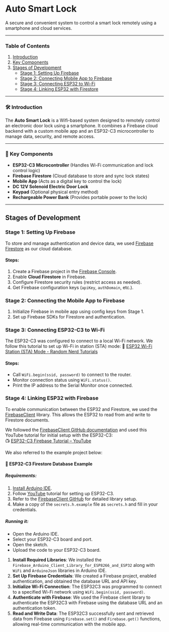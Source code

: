 # Auto Smart Lock

A secure and convenient system to control a smart lock remotely using a smartphone and cloud services.

---

### Table of Contents
1. [Introduction](#introduction)
2. [Key Components](#key-components)
3. [Stages of Development](#stages-of-development)
   - [Stage 1: Setting Up Firebase](#stage-1-setting-up-firebase)
   - [Stage 2: Connecting Mobile App to Firebase](#stage-2-connecting-mobile-app-to-firebase)
   - [Stage 3: Connecting ESP32 to Wi-Fi](#stage-3-connecting-esp32-to-wi-fi)
   - [Stage 4: Linking ESP32 with Firestore](#stage-4-linking-esp32-with-firestore)

---

### 🛠️ Introduction
The **Auto Smart Lock** is a Wifi-based system designed to remotely control an electronic door lock using a smartphone. It combines a Firebase cloud backend with a custom mobile app and an ESP32-C3 microcontroller to manage data, security, and remote access.

---

### 🔧 Key Components
- **ESP32-C3 Microcontroller**
(Handles Wi-Fi communication and lock control logic)
- **Firebase Firestore** (Cloud database to store and sync lock states)
- **Mobile App** (Acts as a digital key to control the lock)
- **DC 12V Solenoid Electric Door Lock**
- **Keypad** (Optional physical entry method)
- **Rechargeable Power Bank** (Provides portable power to the lock)

---

## Stages of Development

### Stage 1: Setting Up Firebase
To store and manage authentication and device data, we used [Firebase Firestore](https://firebase.google.com/docs/firestore) as our cloud database.

#### Steps:
1. Create a Firebase project in the [Firebase Console](https://console.firebase.google.com/).
2. Enable **Cloud Firestore** in Firebase.
3. Configure Firestore security rules (restrict access as needed).
4. Get Firebase configuration keys (`apiKey`, `authDomain`, etc.).

### Stage 2: Connecting the Mobile App to Firebase
1. Initialize Firebase in mobile app using config keys from Stage 1.
2. Set up Firebase SDKs for Firestore and authentication.

### Stage 3: Connecting ESP32-C3 to Wi-Fi
The ESP32-C3 was configured to connect to a local Wi-Fi network. We follow this tutorial to set up Wi-Fi in station (STA) mode:
🔗 [ESP32 Wi-Fi Station (STA) Mode - Random Nerd Tutorials](https://randomnerdtutorials.com/esp32-wi-fi-manager-esp32/)

#### Steps:
- Call `WiFi.begin(ssid, password)` to connect to the router.
- Monitor connection status using `WiFi.status()`.
- Print the IP address to the Serial Monitor once connected.

### Stage 4: Linking ESP32 with Firebase
To enable communication between the ESP32 and Firestore, we used the [FirebaseClient](https://github.com/mobizt/FirebaseClient) library. This allows the ESP32 to read from and write to Firestore documents.

We followed the [FirebaseClient GitHub documentation](https://github.com/mobizt/FirebaseClient) and used this YouTube tutorial for initial setup with the ESP32-C3:  
📺 [ESP32-C3 Firebase Tutorial – YouTube](https://www.youtube.com/watch?v=md1uEOnau5k)

We also referred to the example project below:

#### 🔧 ESP32-C3 Firestore Database Example

##### Requirements:
1. [Install Arduino IDE](https://www.arduino.cc/en/software).
2. Follow [YouTube](https://www.youtube.com/watch?v=md1uEOnau5k) tutorial for setting up ESP32-C3.
3. Refer to the [FirebaseClient GitHub](https://github.com/mobizt/FirebaseClient) for detailed library setup.
4. Make a copy of the `secrets.h.example` file as `secrets.h` and fill in your credentials.

##### Running it:
- Open the Arduino IDE.
- Select your ESP32-C3 board and port.
- Open the sketch.
- Upload the code to your ESP32-C3 board.

1. **Install Required Libraries**: We installed the `Firebase_Arduino_Client_Library_for_ESP8266_and_ESP32` along with `WiFi` and `ArduinoJson` libraries in Arduino IDE.
2. **Set Up Firebase Credentials**: We created a Firebase project, enabled authentication, and obtained the database URL and API key.
3. **Initialize Wi-Fi Connection**: The ESP32C3 was programmed to connect to a specified Wi-Fi network using `WiFi.begin(ssid, password)`.
4. **Authenticate with Firebase**: We used the Firebase client library to authenticate the ESP32C3 with Firebase using the database URL and an authentication token.
5. **Read and Write Data**: The ESP32C3 successfully sent and retrieved data from Firebase using `Firebase.set()` and `Firebase.get()` functions, allowing real-time communication with the mobile app.
